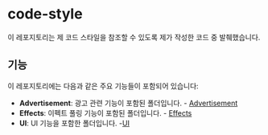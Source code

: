 # code-style

이 레포지토리는 제 코드 스타일을 참조할 수 있도록 제가 작성한 코드 중 발췌했습니다.

## 기능

이 레포지토리에는 다음과 같은 주요 기능들이 포함되어 있습니다:

-   **Advertisement**: 광고 관련 기능이 포함된 폴더입니다. - [Advertisement](./Advertisement)
-   **Effects**: 이펙트 풀링 기능이 포함된 폴더입니다. - [Effects](./Effects)
-   **UI**: UI 기능을 포함한 폴더입니다. -[UI](./UI)

